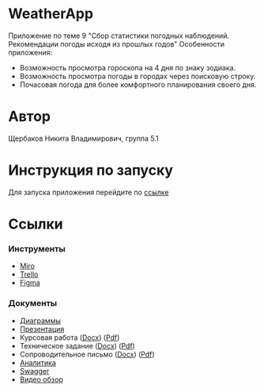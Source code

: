 # WeatherApp

Приложение по теме 9 "Сбор статистики погодных наблюдений. Рекомендации погоды исходя из прошлых годов" Особенности приложения:

* Возможность просмотра гороскопа на 4 дня по знаку зодиака.
* Возможность просмотра погоды в городах через поисковую строку.
* Почасовая погода для более комфортного планирования своего дня.

# Автор
Щербаков Никита Владимирович, группа 5.1

# Инструкция по запуску
Для запуска приложения перейдите по [ссылке](https://weatherapp-94ww.onrender.com/) 
# Ссылки

### Инструменты
* [Miro](https://miro.com/app/board/uXjVNY2RwDc=/?share_link_id=662193047180) 
* [Trello](https://trello.com/b/ses0fqTH/weatherapp) 
* [Figma](https://www.figma.com/file/WpnDeNhM8ehChocmRg2ToT/Untitled?type=design&node-id=0-1&mode=design&t=57RcVwm1ZRcXuRbr-0)

### Документы 
* [Диаграммы](https://github.com/mYheart20/WeatherApp/tree/master/documentation) 
* [Презентация](https://github.com/mYheart20/WeatherApp/blob/master/documentation/Презентация.pdf)  
* Курсовая работа ([Docx](https://github.com/mYheart20/WeatherApp/blob/master/documentation/Курсовая%20работа.docx)) ([Pdf](https://github.com/mYheart20/WeatherApp/blob/master/documentation/Курсовая%20работа.pdf)) 
* Техническое задание ([Docx](https://github.com/mYheart20/WeatherApp/blob/master/documentation/Техническое%20задание.docx)) ([Pdf](https://github.com/mYheart20/WeatherApp/blob/master/documentation/Техническое%20задание.pdf))
* Сопроводительное письмо ([Docx](https://github.com/mYheart20/WeatherApp/blob/master/documentation/Сопроводительное%20письмо.docx)) ([Pdf](https://github.com/mYheart20/WeatherApp/blob/master/documentation/Сопроводительное%20письмо.pdf)) 
* [Аналитика](https://github.com/mYheart20/WeatherApp/blob/master/documentation/Аналитика.jpg) 
* [Swagger](https://weatherapp-94ww.onrender.com/api-docs/) 
* [Видео обзор](https://youtu.be/776JYxFmlgI) 
